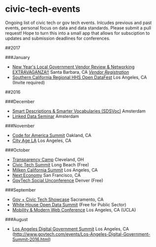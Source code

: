 # civic-tech-events
Ongoing list of civic tech or gov tech events. Inlcudes previous and past events, personal focus on data and data standards. Please submit a pull request! Hope to turn this into a small app that allows for subsciption to updates and submission deadlines for conferences.

##2017

###January

+ [New Year's Local Government Vendor Review & Networking EXTRAVAGANZA!!](https://www.mmanc.org/event/new-years-local-government-vendor-review-networking-extravaganza/) Santa Barbara, CA _[Vendor Registration](https://www.eventbrite.com/e/vendor-registration-2017-new-years-local-government-vendor-review-networking-extravaganza-tickets-29752244765)_
+ [Southern California Regional HHS Open DataFest](http://go.stewardsofchange.com/Southern-California-Regional-HHS-DataFest_Event-Registration-LP.html) Los Angeles, CA (Invite required)

##2016

###December

+ [Smart Descriptions & Smarter Vocabularies (SDSVoc)](https://www.w3.org/2016/11/sdsvoc/) Amsterdam
+ [Linked Data Seminar](http://www.pilod.nl/wiki/Linked_Data_Seminar_-_December_2,_2016) Amsterdam

###November

+ [Code for America Summit](https://www.codeforamerica.org/summit) Oakland, CA
+ [City Age LA](http://cityage.org/la) Los Angeles, CA

###October

+ [Transparency Camp](http://sunlightfoundation.com/transparency-camp/past-camps/) Cleveland, OH
+ [Civic Tech Summit](http://innovatelb.com/summit/) Long Beach (Free)
+ [Milken California Summit](http://www.milkeninstitute.org/events/conferences/summit/california-summit-2016/) Los Angeles, CA
+ [Next:Economy](http://conferences.oreilly.com/nextcon/economy-us) San Francisco, CA
+ [GovTech Social Unconference](https://www.eventbrite.com/e/govtech-social-unconference-denver-tickets-26355897198) Denver (Free)

###September

+ [Gov + Civic Tech Showcase](http://www.techwire.net/news/sept-22-civic-and-gov-tech-showcase-in-sacramento.html) Sacramento, CA 
+ [White House Open Data Summit](http://www.datafoundation.org/dt-2016#exhibitors) (Free for Public Sector)
+ [Mobility & Modern Web Conference](https://mmwcon.org/) Los Angeles, CA (UCLA)

###August

+ [Los Angeles Digital Government Summit](http://www.govtech.com/events/Los-Angeles-Digital-Government-Summit-2016.html) Los Angeles, CA (http://www.govtech.com/events/Los-Angeles-Digital-Government-Summit-2016.html)
